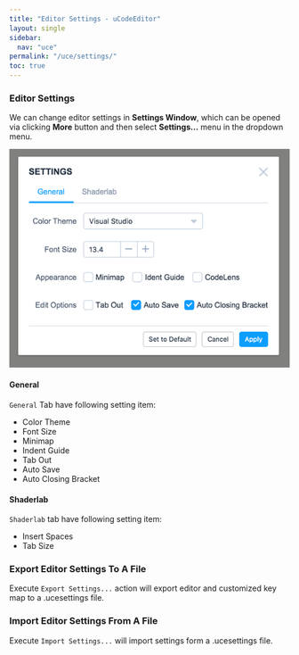 ```yaml
---
title: "Editor Settings - uCodeEditor"
layout: single
sidebar:
  nav: "uce"
permalink: "/uce/settings/"
toc: true
---
```


### Editor Settings

We can change editor settings in __Settings Window__, which can be opened via clicking __More__ button and then select __Settings...__ menu in the dropdown menu.

![](/assets/images/uce/settings.png)

#### General

`General` Tab have following setting item:

- Color Theme
- Font Size
- Minimap
- Indent Guide
- Tab Out
- Auto Save
- Auto Closing Bracket

#### Shaderlab

`Shaderlab` tab have following setting item:

- Insert Spaces
- Tab Size

### Export Editor Settings To A File

Execute `Export Settings...` action will export editor and customized key map to a .ucesettings file.   


### Import Editor Settings From A File

Execute `Import Settings...` will import settings form a .ucesettings file.